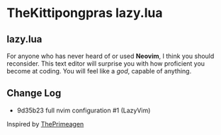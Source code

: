 # TheKittipongpras lazy.lua

## lazy.lua

For anyone who has never heard of or used **Neovim**, I think you should reconsider. This text editor will surprise you with how proficient you become at coding. You will feel like a _god_, capable of anything.

## Change Log

- 9d35b23 full nvim configuration \#1 (LazyVim)

Inspired by [ThePrimeagen](https://github.com/ThePrimeagen)
